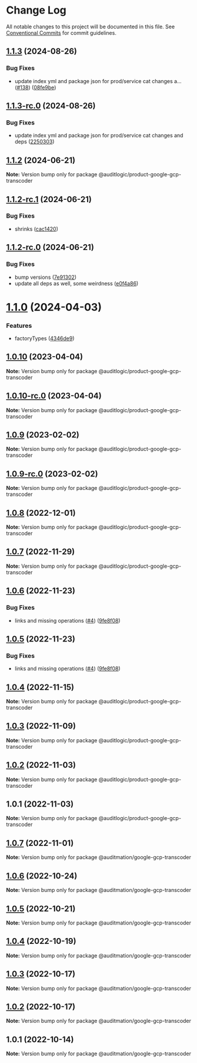 # Change Log

All notable changes to this project will be documented in this file.
See [Conventional Commits](https://conventionalcommits.org) for commit guidelines.

## [1.1.3](https://github.com/auditlogic/product/compare/@auditlogic/product-google-gcp-transcoder@1.1.2...@auditlogic/product-google-gcp-transcoder@1.1.3) (2024-08-26)


### Bug Fixes

* update index yml and package json for prod/service cat changes a… ([#138](https://github.com/auditlogic/product/issues/138)) ([08fe9be](https://github.com/auditlogic/product/commit/08fe9beb1c8457462a19bc69caa02e6212d97e1a))





## [1.1.3-rc.0](https://github.com/auditlogic/product/compare/@auditlogic/product-google-gcp-transcoder@1.1.2...@auditlogic/product-google-gcp-transcoder@1.1.3-rc.0) (2024-08-26)


### Bug Fixes

* update index yml and package json for prod/service cat changes and deps ([2250303](https://github.com/auditlogic/product/commit/225030363a363608240135b7ebed386b28f01e4b))





## [1.1.2](https://github.com/auditlogic/product/compare/@auditlogic/product-google-gcp-transcoder@1.1.2-rc.1...@auditlogic/product-google-gcp-transcoder@1.1.2) (2024-06-21)

**Note:** Version bump only for package @auditlogic/product-google-gcp-transcoder





## [1.1.2-rc.1](https://github.com/auditlogic/product/compare/@auditlogic/product-google-gcp-transcoder@1.1.2-rc.0...@auditlogic/product-google-gcp-transcoder@1.1.2-rc.1) (2024-06-21)


### Bug Fixes

* shrinks ([cac1420](https://github.com/auditlogic/product/commit/cac14200fefcd8183ab69fe89a47bd3f70f563e9))





## [1.1.2-rc.0](https://github.com/auditlogic/product/compare/@auditlogic/product-google-gcp-transcoder@1.1.0...@auditlogic/product-google-gcp-transcoder@1.1.2-rc.0) (2024-06-21)


### Bug Fixes

* bump versions ([7e91302](https://github.com/auditlogic/product/commit/7e913023b8b312150ed7762c32fbbe616be71de5))
* update all deps as well, some weirdness ([e0f4a86](https://github.com/auditlogic/product/commit/e0f4a864714e2d3de6bbf3da014d5312fe53be2f))





# [1.1.0](https://github.com/auditlogic/product/compare/@auditlogic/product-google-gcp-transcoder@1.0.10...@auditlogic/product-google-gcp-transcoder@1.1.0) (2024-04-03)


### Features

* factoryTypes ([4346de9](https://github.com/auditlogic/product/commit/4346de92693aee892fccf725338ffc7b80ab182b))





## [1.0.10](https://github.com/auditlogic/product/compare/@auditlogic/product-google-gcp-transcoder@1.0.9...@auditlogic/product-google-gcp-transcoder@1.0.10) (2023-04-04)

**Note:** Version bump only for package @auditlogic/product-google-gcp-transcoder





## [1.0.10-rc.0](https://github.com/auditlogic/product/compare/@auditlogic/product-google-gcp-transcoder@1.0.9...@auditlogic/product-google-gcp-transcoder@1.0.10-rc.0) (2023-04-04)

**Note:** Version bump only for package @auditlogic/product-google-gcp-transcoder





## [1.0.9](https://github.com/auditlogic/product/compare/@auditlogic/product-google-gcp-transcoder@1.0.8...@auditlogic/product-google-gcp-transcoder@1.0.9) (2023-02-02)

**Note:** Version bump only for package @auditlogic/product-google-gcp-transcoder





## [1.0.9-rc.0](https://github.com/auditlogic/product/compare/@auditlogic/product-google-gcp-transcoder@1.0.8...@auditlogic/product-google-gcp-transcoder@1.0.9-rc.0) (2023-02-02)

**Note:** Version bump only for package @auditlogic/product-google-gcp-transcoder





## [1.0.8](https://github.com/auditlogic/product/compare/@auditlogic/product-google-gcp-transcoder@1.0.7...@auditlogic/product-google-gcp-transcoder@1.0.8) (2022-12-01)

**Note:** Version bump only for package @auditlogic/product-google-gcp-transcoder





## [1.0.7](https://github.com/auditlogic/product/compare/@auditlogic/product-google-gcp-transcoder@1.0.6...@auditlogic/product-google-gcp-transcoder@1.0.7) (2022-11-29)

**Note:** Version bump only for package @auditlogic/product-google-gcp-transcoder





## [1.0.6](https://github.com/auditlogic/product/compare/@auditlogic/product-google-gcp-transcoder@1.0.4...@auditlogic/product-google-gcp-transcoder@1.0.6) (2022-11-23)


### Bug Fixes

* links and missing operations ([#4](https://github.com/auditlogic/product/issues/4)) ([9fe8f08](https://github.com/auditlogic/product/commit/9fe8f08fe7c57fdb79f991ac35bd6ac2e7dcad38))





## [1.0.5](https://github.com/auditlogic/product/compare/@auditlogic/product-google-gcp-transcoder@1.0.4...@auditlogic/product-google-gcp-transcoder@1.0.5) (2022-11-23)


### Bug Fixes

* links and missing operations ([#4](https://github.com/auditlogic/product/issues/4)) ([9fe8f08](https://github.com/auditlogic/product/commit/9fe8f08fe7c57fdb79f991ac35bd6ac2e7dcad38))





## [1.0.4](https://github.com/auditlogic/product/compare/@auditlogic/product-google-gcp-transcoder@1.0.3...@auditlogic/product-google-gcp-transcoder@1.0.4) (2022-11-15)

**Note:** Version bump only for package @auditlogic/product-google-gcp-transcoder





## [1.0.3](https://github.com/auditlogic/product/compare/@auditlogic/product-google-gcp-transcoder@1.0.2...@auditlogic/product-google-gcp-transcoder@1.0.3) (2022-11-09)

**Note:** Version bump only for package @auditlogic/product-google-gcp-transcoder





## [1.0.2](https://github.com/auditlogic/product/compare/@auditlogic/product-google-gcp-transcoder@1.0.1...@auditlogic/product-google-gcp-transcoder@1.0.2) (2022-11-03)

**Note:** Version bump only for package @auditlogic/product-google-gcp-transcoder





## 1.0.1 (2022-11-03)

**Note:** Version bump only for package @auditlogic/product-google-gcp-transcoder





## [1.0.7](https://github.com/auditmation/store-content/compare/@auditmation/google-gcp-transcoder@1.0.6...@auditmation/google-gcp-transcoder@1.0.7) (2022-11-01)

**Note:** Version bump only for package @auditmation/google-gcp-transcoder





## [1.0.6](https://github.com/auditmation/store-content/compare/@auditmation/google-gcp-transcoder@1.0.5...@auditmation/google-gcp-transcoder@1.0.6) (2022-10-24)

**Note:** Version bump only for package @auditmation/google-gcp-transcoder





## [1.0.5](https://github.com/auditmation/store-content/compare/@auditmation/google-gcp-transcoder@1.0.4...@auditmation/google-gcp-transcoder@1.0.5) (2022-10-21)

**Note:** Version bump only for package @auditmation/google-gcp-transcoder





## [1.0.4](https://github.com/auditmation/store-content/compare/@auditmation/google-gcp-transcoder@1.0.3...@auditmation/google-gcp-transcoder@1.0.4) (2022-10-19)

**Note:** Version bump only for package @auditmation/google-gcp-transcoder





## [1.0.3](https://github.com/auditmation/store-content/compare/@auditmation/google-gcp-transcoder@1.0.2...@auditmation/google-gcp-transcoder@1.0.3) (2022-10-17)

**Note:** Version bump only for package @auditmation/google-gcp-transcoder





## [1.0.2](https://github.com/auditmation/store-content/compare/@auditmation/google-gcp-transcoder@1.0.1...@auditmation/google-gcp-transcoder@1.0.2) (2022-10-17)

**Note:** Version bump only for package @auditmation/google-gcp-transcoder





## 1.0.1 (2022-10-14)

**Note:** Version bump only for package @auditmation/google-gcp-transcoder
